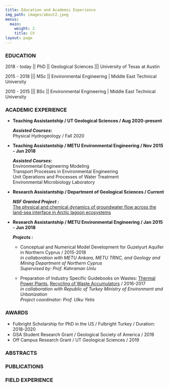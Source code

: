 ```yaml
---
title: Education and Academic Experience
img_path: images/about2.jpeg
menus:
  main:
    weight: 2
    title: CV
layout: page
---
```


### **EDUCATION**

2018 - today || PhD || Geological Sciences ||| University of Texas at Austin

2015 - 2018 |||  MSc || Environmental Engineering | Middle East Technical University

2010 - 2015 |||  BSc || Environmental Engineering | Middle East Technical University

### **ACADEMIC EXPERIENCE**

* **Teaching Assistantship / UT Geological Sciences / Aug 2020-present**

   **_Assisted Courses:_**<br>
   Physical Hydrogeology / Fall 2020

* **Teaching Assistantship / METU Environmental Engineering / Nov 2015 - Jun 2018**

   **_Assisted Courses:_**<br>
   Environmental Engineering Modeling<br>
   Transport Processes in Environmental Engineering<br>
   Unit Operations and Processes of Water Treatment<br>
   Environmental Microbiology Laboratory<br>

* **Research Assistantship / Department of Geological Sciences / Current**

   **_NSF Granted Project :_**<br>
   [The physical and chemical dynamics of groundwater flow across the land-sea interface in Arctic lagoon ecosystems](https://www.nsf.gov/awardsearch/showAward?AWD_ID=1938820&HistoricalAwards=false)


* **Research Assistantship / METU Environmental Engineering / Jan 2015 - Jun 2018**

   **_Projects :_**<br>
   * Conceptual and Numerical Model Development for Guzelyurt Aquifer in Northern Cyprus / 2015-2018<br>
_in collaboration with METU Ankara, METU TRNC, and Geology and Mining Department of Northern Cyprus_<br>
_Supervised by: Prof. Kahraman Unlu_

   * Preparation of Industry Specific Guidebooks on Wastes: [Thermal Power Plants](https://webdosya.csb.gov.tr/db/cygm/editordosya/Termik_Santraller_Kilavuzu.pdf), [Recycling of Waste Accumulators](https://webdosya.csb.gov.tr/db/cygm/editordosya/Atik_Aku_Geri_Kazanim_Kilavuzu.pdf) / 2016-2017<br>
_in collaboration with Republic of Turkey Ministry of Environment and Urbanization_<br>
_Project coordinator: Prof. Ulku Yetis_

### **AWARDS**

* Fulbright Scholarship for PhD in the US / Fulbright Turkey / Duration: 2018-2020 
* GSA Student Research Grant / Geological Society of America / 2019
* Off Campus Research Grant / UT Geological Sciences / 2019

### **ABSTRACTS**

### **PUBLICATIONS**

### **FIELD EXPERIENCE**


